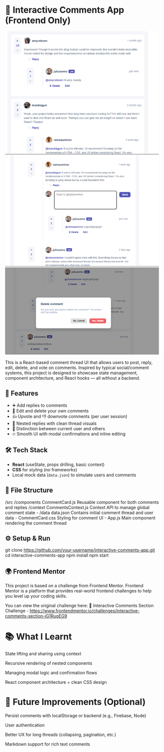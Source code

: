 # 💬 Interactive Comments App (Frontend Only)

![Image1](src/Preview/image2.png)
![Image2](src/Preview/image3.png)
![Image3](src/Preview/image1.png)


This is a React-based comment thread UI that allows users to post, reply, edit, delete, and vote on comments. Inspired by typical social/comment systems, this project is designed to showcase state management, component architecture, and React hooks — all without a backend.

## 🧠 Features

- ➕ Add replies to comments
- 🧾 Edit and delete your own comments
- 👍 Upvote and 👎 downvote comments (per user session)
- 🧵 Nested replies with clean thread visuals
- 🧍 Distinction between current user and others
- 🔥 Smooth UI with modal confirmations and inline editing

## 🛠 Tech Stack

- **React** (useState, props drilling, basic context)
- **CSS** for styling (no frameworks)
- Local mock data (`data.json`) to simulate users and comments

## 📁 File Structure

/src /components CommentCard.js 
Reusable component for both comments and replies 
/context CommentsContext.js 
Context API to manage global comment state - /data data.json 
Contains initial comment thread and user data - CommentCard.css 
Styling for comment UI - App.js
Main component rendering the comment thread


## ⚙️ Setup & Run
git clone https://github.com/your-username/interactive-comments-app.git
cd interactive-comments-app
npm install
npm start

## 🌍 Frontend Mentor
This project is based on a challenge from Frontend Mentor.
Frontend Mentor is a platform that provides real-world frontend challenges to help you level up your coding skills.

You can view the original challenge here:
🔗 Interactive Comments Section Challenge - https://www.frontendmentor.io/challenges/interactive-comments-section-iG1RugEG9

# 📚 What I Learnt
State lifting and sharing using context

Recursive rendering of nested components

Managing modal logic and confirmation flows

React component architecture + clean CSS design

# 🚀 Future Improvements (Optional)
Persist comments with localStorage or backend (e.g., Firebase, Node)

User authentication

Better UX for long threads (collapsing, pagination, etc.)

Markdown support for rich text comments
